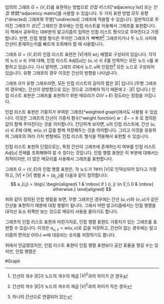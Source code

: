 임의의 그래프 $G = (V, E)$를 표현하는 방법으로 *인접 리스트*[^adjacency list] 또는 *인접 행렬*[^adjacency matrix]를 사용할 수 있습니다. 두 가지 표현 방법 모두 유향[^directed] 그래프와 무향[^undirected] 그래프에 적용할 수 있습니다. 일반적으로 주어진 그래프가 *성긴*[^sparse] 그래프인 경우에는 인접 리스트를 이용해서 그래프를 표현합니다. 이 책에서 공부하는 대부분의 알고리즘의 입력은 인접 리스트 형식으로 주어진다고 가정합니다. 반면, 인접 행렬 형식은 주어진 그래프가 *빽빽한*[^dense] 그래프이거나 두 노드 사이에 간선이 존재하는지를 빠르게 조회해야 할 때 사용합니다.

그래프 $G = (V, E)$의 인접 리스트 표현은 $|V|$개의 `Adj` 배열로 구성되어 있습니다. 각각의 노드 $u \in V$에 대해, 인접 리스트 $Adj[[u]$는 $(u, v) \in E$를 만족하는 모든 노드 $v$를 포함하고 있습니다. 다시 말하면, 그래프 $G$에서 노드 $u$와 인접한[^1] 모든 노드로 구성되어 있습니다. 유향 그래프의 경우 이것은 간선의 방향을 나타냅니다.

그래프 $G$가 유향 그래프라면, 모든 인접 리스트의 길이의 합은 $|E|$ 입니다.(무향 그래프의 경우에는, 간선이 양방향으로 있는 것으로 고려해야 하기 때문에 $2\cdot |E|$ 입니다.) 인접 리스트 표현은 그래프를 표현하기 위한 메모리가 $O(V + E)$ 정도라는 장점을 가집니다.

인접 리스트 표현은 가중치가 부여된 그래프[^weighted graph]에서도 사용될 수 있습니다. 이것은 그래프의 간선이 가중치 함수[^weight function] $w : E -> \mathbb{R}$ 로 정의된 값이 함께 주어진다는 것을 의미합니다. 간단하게 보자면, $u$의 인접 리스트에, 간선 $(u, v) \in E$에 대해, $w(u, v)$ 값을 함께 저장해두는 것을 의미합니다. 그리고 이것을 응용하여 그래프의 여러 가지 변형에도 인접 리스트 형식을 적용해서 표현할 수 있습니다.

인접 리스트 표현의 단점으로는, 특정 간선이 그래프에 존재하는지 여부를 인접 리스트 $Adj[u]$ 전체를 조회해봐야 알 수 있다는 것입니다. 인접 행렬 표현은 이 부분에 대해서는 최적이지만, 더 많은 메모리를 사용해서 그래프를 표현합니다. 

그래프 $G = (V, E)$의 인접 행렬 표현은, 각 노드가 $1$부터 $|V|$로 인덱싱되어 있다고 가정하고, $|V|\times |V|$ 행렬 $A = (a_{i,j})$를 다음과 같이 정의합니다:
$$
a_{i,j} = \big\{ \begin{aligned}
1 & \mbox{ if } (i, j) \in E,\\
0 & \mbox{ otherwise.}
\end{aligned}
$$

위와 같이 정의된 인접 행렬을 보면, 무향 그래프인 경우에는 간선 $(u, v)$와 $(v, u)$가 같은 간선을 표현하기 때문에 대칭 행렬이 됩니다. 그래서 어떤 알고리즘에서는 인접 행렬을 대각선 요소 위쪽만 보는 것으로 메모리 사용을 줄이기도 합니다.

그래프의 인접 리스트 표현과 마찬가지로, 인접 행렬 표현도 가중치가 있는 그래프를 표현할 수 있습니다. 이것은 $a_{u, v} = w(u, v)$로 값을 저장하고, 간선이 없는 경우에는 알고리즘의 편의상 $0$이나 $\infty$에 대응되는 숫자를 저장하기도 합니다.

위에서 언급했었지만, 인접 리스트 표현이 인접 행렬 표현보다 공간 효율을 챙길 수는 있지만, 인접 행렬은 

#Graph

[^sparse]: 간선의 개수 $|E|$가 노드의 개수의 제곱 $|V|^2$과의 차이가 큰 경우
[^dense]: 간선의 개수 $|E|$가 노드의 개수의 제곱 $|V|^2$과의 차이가 작은 경우
[^1]: 하나의 간선으로 연결되어 있는